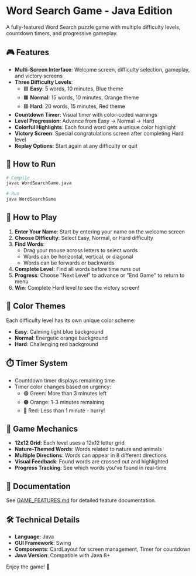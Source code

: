 # Word Search Game - Java Edition

A fully-featured Word Search puzzle game with multiple difficulty levels, countdown timers, and progressive gameplay.

## 🎮 Features

- **Multi-Screen Interface**: Welcome screen, difficulty selection, gameplay, and victory screens
- **Three Difficulty Levels**:
  - 🟦 **Easy**: 5 words, 10 minutes, Blue theme
  - 🟧 **Normal**: 15 words, 10 minutes, Orange theme
  - 🟥 **Hard**: 20 words, 15 minutes, Red theme
- **Countdown Timer**: Visual timer with color-coded warnings
- **Level Progression**: Advance from Easy → Normal → Hard
- **Colorful Highlights**: Each found word gets a unique color highlight
- **Victory Screen**: Special congratulations screen after completing Hard level
- **Replay Options**: Start again at any difficulty or quit

## 🚀 How to Run

```bash
# Compile
javac WordSearchGame.java

# Run
java WordSearchGame
```

## 📖 How to Play

1. **Enter Your Name**: Start by entering your name on the welcome screen
2. **Choose Difficulty**: Select Easy, Normal, or Hard difficulty
3. **Find Words**: 
   - Drag your mouse across letters to select words
   - Words can be horizontal, vertical, or diagonal
   - Words can be forwards or backwards
4. **Complete Level**: Find all words before time runs out
5. **Progress**: Choose "Next Level" to advance or "End Game" to return to menu
6. **Win**: Complete Hard level to see the victory screen!

## 🎨 Color Themes

Each difficulty level has its own unique color scheme:
- **Easy**: Calming light blue background
- **Normal**: Energetic orange background
- **Hard**: Challenging red background

## ⏱️ Timer System

- Countdown timer displays remaining time
- Timer color changes based on urgency:
  - 🟢 Green: More than 3 minutes left
  - 🟠 Orange: 1-3 minutes remaining
  - 🔴 Red: Less than 1 minute - hurry!

## 🎯 Game Mechanics

- **12x12 Grid**: Each level uses a 12x12 letter grid
- **Nature-Themed Words**: Words related to nature and animals
- **Multiple Directions**: Words can appear in 8 different directions
- **Visual Feedback**: Found words are crossed out and highlighted
- **Progress Tracking**: See which words you've found in real-time

## 📄 Documentation

See [GAME_FEATURES.md](GAME_FEATURES.md) for detailed feature documentation.

## 🛠️ Technical Details

- **Language**: Java
- **GUI Framework**: Swing
- **Components**: CardLayout for screen management, Timer for countdown
- **Java Version**: Compatible with Java 8+

Enjoy the game! 🎉
